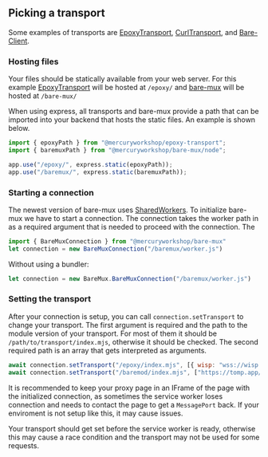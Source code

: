 ## Picking a transport

Some examples of transports are [EpoxyTransport](https://github.com/MercuryWorkshop/EpoxyTransport), [CurlTransport](https://github.com/MercuryWorkshop/CurlTransport), and [Bare-Client](https://github.com/MercuryWorkshop/Bare-as-module3).

### Hosting files
Your files should be statically available from your web server. For this example [EpoxyTransport](https://github.com/MercuryWorkshop/EpoxyTransport) will be hosted at `/epoxy/` and [bare-mux](https://github.com/MercuryWorkshop/bare-mux) will be hosted at `/bare-mux/`

When using express, all transports and bare-mux provide a path that can be imported into your backend that hosts the static files. An example is shown below.
```js
import { epoxyPath } from "@mercuryworkshop/epoxy-transport";
import { baremuxPath } from "@mercuryworkshop/bare-mux/node";

app.use("/epoxy/", express.static(epoxyPath));
app.use("/baremux/", express.static(baremuxPath));
```

### Starting a connection
The newest version of bare-mux uses [SharedWorkers](https://developer.mozilla.org/en-US/docs/Web/API/SharedWorker). To initialize bare-mux we have to start a connection. The connection takes the worker path in as a required argument that is needed to proceed with the connection. The 
```js
import { BareMuxConnection } from "@mercuryworkshop/bare-mux"
let connection = new BareMuxConnection("/baremux/worker.js")
```

Without using a bundler:
```js
let connection = new BareMux.BareMuxConnection("/baremux/worker.js")
```

### Setting the transport
After your connection is setup, you can call `connection.setTransport` to change your transport. The first argument is required and the path to the module version of your transport. For most of them it should be `/path/to/transport/index.mjs`, otherwise it should be checked. The second required path is an array that gets interpreted as arguments.
```js
await connection.setTransport("/epoxy/index.mjs", [{ wisp: "wss://wisp.mercurywork.shop/" }]);
await connection.setTransport("/baremod/index.mjs", ["https://tomp.app/"]);

```

It is recommended to keep your proxy page in an IFrame of the page with the initialized connection, as sometimes the service worker loses connection and needs to contact the page to get a `MessagePort` back. If your enviroment is not setup like this, it may cause issues.


Your transport should get set before the service worker is ready, otherwise this may cause a race condition and the transport may not be used for some requests.

